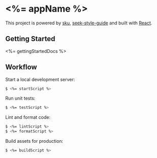 # <%= appName %>

This project is powered by [sku](https://github.com/seek-oss/sku), [seek-style-guide](https://github.com/seek-oss/seek-style-guide) and built with [React](https://facebook.github.io/react).

## Getting Started

<%= gettingStartedDocs %>

## Workflow

Start a local development server:

```bash
$ <%= startScript %>
```

Run unit tests:

```bash
$ <%= testScript %>
```

Lint and format code:

```bash
$ <%= lintScript %>
$ <%= formatScript %>
```

Build assets for production:

```bash
$ <%= buildScript %>
```
